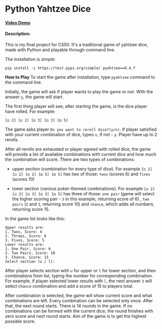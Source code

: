 # Python Yahtzee Dice

#### [Video Demo](https://youtu.be/qDg3Tu0ujMo)

#### Description:

This is my final project for CS50. It's a traditional game of yahtzee dice, made with Python and playable through command line.

The installation is simple:
```
pip install -i https://test.pypi.org/simple/ pyahtzee==0.4.7
```

**How to Play**
To start the game after installation, type `pyahtzee` command to the command line.

Initially, the game will ask if player wants to play the game or not. With the answer `y`, the game will start.

The first thing player will see, after starting the game, is the dice player have rolled. For example:
```
[⚁ 2] [⚁ 2] [⚂ 3] [⚂ 3] [⚄ 5]
```

The game asks player `Do you want to reroll dice?(y/n)`. If player satisfied with your current combination of dice, types `n`, if not - `y`. Player have up to 2 rerolls.

After all rerolls are exhausted or player agreed with rolled dice, the game will provide a list of available combinations with current dice and how much the combination will score. There are two types of combinations:

- upper section (combination for every type of dice). For example `[⚁ 2] [⚁ 2] [⚂ 2] [⚄ 5] [⚄ 5]` has two of those: `twos` (scores 6) and `fives` (scores 10)

- lower section (various poker-themed combinations). For example `[⚁ 2] [⚁ 2] [⚂ 3] [⚂ 3] [⚄ 5]` has three of those: `one pair` (game will select the higher scoring pair - `3` in this example, returning score of 6) , `two pairs` (`2` and `3`, returning score 10) and `chance`, which adds all numbers, returning score 15.

In the game list looks like this:
```
Upper results are:
1. Twos, Score: 4
2. Threes, Score: 6
3. Fives, Score: 5
Lower results are:
1. One Pair, Score: 6
2. Two Pairs, Score: 10
3. Chance, Score: 15
Select section (u / l):
```

After player selects section with `u` for upper or `l` for lower section, and then combinations from list, typing the number for corresponding combination. For example, if player selected lower results with `l`, the next answer `3` will select `Chance` combination and add a score of 15 to players total.

After combination is selected, the game will show current score and what combinations are left. Every combination can be selected only once. After that, the next round starts. There is 14 rounds in the game. If no combinations can be formed with the current dice, the round finishes with zero score and next round starts. Aim of the game is to get the highest possible score.